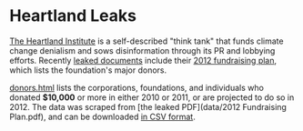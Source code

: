 # Heartland Leaks
[The Heartland Institute](http://heartland.org/) is a self-described "think
tank" that funds climate change denialism and sows disinformation through its
PR and lobbying efforts. Recently [leaked documents](http://www.desmogblog.com/heartland-insider-exposes-institute-s-budget-and-strategy)
include their <a href="http://www.desmogblog.com/sites/beta.desmogblog.com/files/(1-15-2012)%202012%20Fundraising%20Plan.pdf">2012 fundraising plan</a>,
which lists the foundation's major donors.

[donors.html](donors.html) lists the corporations, foundations, and individuals
who donated **$10,000** or more in either 2010 or 2011, or are projected to do
so in 2012. The data was scraped from [the leaked PDF](data/2012 Fundraising Plan.pdf),
and can be downloaded [in CSV format](data/2012-donors.csv).
